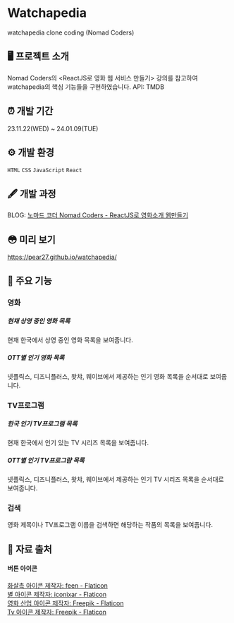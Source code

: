 # Watchapedia
watchapedia clone coding (Nomad Coders)

## 🖥 프로젝트 소개
Nomad Coders의 <ReactJS로 영화 웹 서비스 만들기> 강의를 참고하여 watchapedia의 핵심 기능들을 구현하였습니다.
API: TMDB
<br>

## ⏰ 개발 기간
23.11.22(WED) ~ 24.01.09(TUE)

## ⚙️ 개발 환경
`HTML` `CSS` `JavaScript` `React`

## 🖋 개발 과정
BLOG: [노마드 코더 Nomad Coders - ReactJS로 영화소개 웹만들기](https://tinytinybang.tistory.com/category/%EA%B3%B5%EB%B6%80%20%EA%B8%B0%EB%A1%9D/%EB%85%B8%EB%A7%88%EB%93%9C%20%EC%BD%94%EB%8D%94%20Nomad%20Coders%20-%20ReactJS%EB%A1%9C%20%EC%98%81%ED%99%94%EC%86%8C%EA%B0%9C%20%EC%9B%B9%EB%A7%8C%EB%93%A4%EA%B8%B0)

## 😳 미리 보기
https://pear27.github.io/watchapedia/

## 📌 주요 기능
### 영화
##### 현재 상영 중인 영화 목록
현재 한국에서 상영 중인 영화 목록을 보여줍니다.
##### OTT별 인기 영화 목록
넷플릭스, 디즈니플러스, 왓챠, 웨이브에서 제공하는 인기 영화 목록을 순서대로 보여줍니다.
### TV프로그램
##### 한국 인기 TV프로그램 목록
현재 한국에서 인기 있는 TV 시리즈 목록을 보여줍니다.
##### OTT별 인기 TV프로그럄 목록
넷플릭스, 디즈니플러스, 왓챠, 웨이브에서 제공하는 인기 TV 시리즈 목록을 순서대로 보여줍니다.
### 검색
영화 제목이나 TV프로그램 이름을 검색하면 해당하는 작품의 목록을 보여줍니다.

## 🤝 자료 출처
#### 버튼 아이콘
<a href="https://www.flaticon.com/kr/free-icons/" title="화살촉 아이콘">화살촉 아이콘  제작자: feen - Flaticon</a><br>
<a href="https://www.flaticon.com/kr/free-icons/" title="별 아이콘">별 아이콘  제작자: iconixar - Flaticon</a><br>
<a href="https://www.flaticon.com/kr/free-icons/-" title="영화 산업 아이콘">영화 산업 아이콘  제작자: Freepik - Flaticon</a><br>
<a href="https://www.flaticon.com/kr/free-icons/tv" title="tv 아이콘">Tv 아이콘  제작자: Freepik - Flaticon</a>

